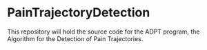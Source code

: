 # PainTrajectoryDetection

This repository will hold the source code for the ADPT program, the Algorithm for the Detection of Pain Trajectories. 
